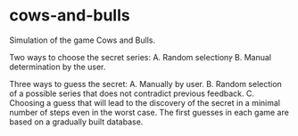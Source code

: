 # cows-and-bulls

Simulation of the game Cows and Bulls.

Two ways to choose the secret series:
A. Random selectionץ
B. Manual determination by the user.

Three ways to guess the secret:
A. Manually by user.
B. Random selection of a possible series that does not contradict previous feedback.
C. Choosing a guess that will lead to the discovery of the secret in a minimal number of steps even in the worst case. The first guesses in each game are based on a gradually built database.
